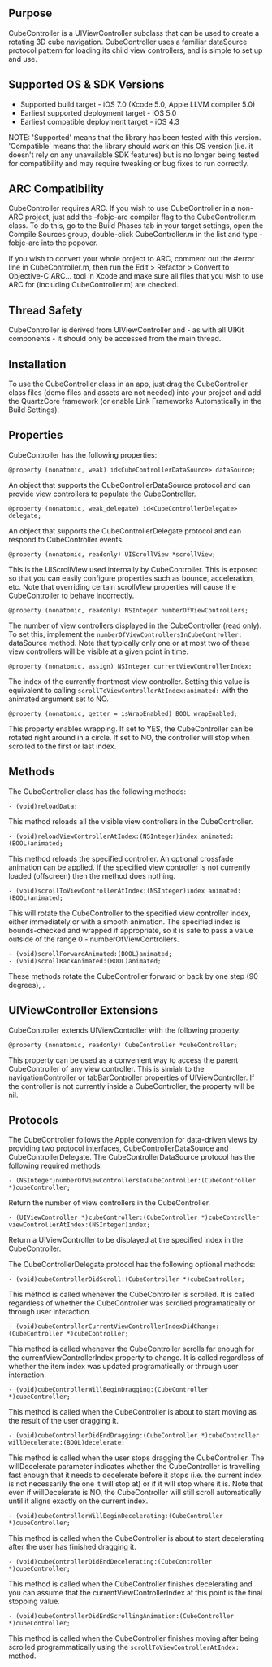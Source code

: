 Purpose
--------------

CubeController is a UIViewController subclass that can be used to create a rotating 3D cube navigation. CubeController uses a familiar dataSource protocol pattern for loading its child view controllers, and is simple to set up and use.


Supported OS & SDK Versions
-----------------------------

* Supported build target - iOS 7.0 (Xcode 5.0, Apple LLVM compiler 5.0)
* Earliest supported deployment target - iOS 5.0
* Earliest compatible deployment target - iOS 4.3

NOTE: 'Supported' means that the library has been tested with this version. 'Compatible' means that the library should work on this OS version (i.e. it doesn't rely on any unavailable SDK features) but is no longer being tested for compatibility and may require tweaking or bug fixes to run correctly.


ARC Compatibility
------------------

CubeController requires ARC. If you wish to use CubeController in a non-ARC project, just add the -fobjc-arc compiler flag to the CubeController.m class. To do this, go to the Build Phases tab in your target settings, open the Compile Sources group, double-click CubeController.m in the list and type -fobjc-arc into the popover.

If you wish to convert your whole project to ARC, comment out the #error line in CubeController.m, then run the Edit > Refactor > Convert to Objective-C ARC... tool in Xcode and make sure all files that you wish to use ARC for (including CubeController.m) are checked.


Thread Safety
--------------

CubeController is derived from UIViewController and - as with all UIKit components - it should only be accessed from the main thread.


Installation
--------------

To use the CubeController class in an app, just drag the CubeController class files (demo files and assets are not needed) into your project and add the QuartzCore framework (or enable Link Frameworks Automatically in the Build Settings).


Properties
--------------

CubeController has the following properties:

    @property (nonatomic, weak) id<CubeControllerDataSource> dataSource;

An object that supports the CubeControllerDataSource protocol and can provide view controllers to populate the CubeController.

    @property (nonatomic, weak_delegate) id<CubeControllerDelegate> delegate;

An object that supports the CubeControllerDelegate protocol and can respond to CubeController events.

    @property (nonatomic, readonly) UIScrollView *scrollView;
    
This is the UIScrollView used internally by CubeController. This is exposed so that you can easily configure properties such as bounce, acceleration, etc. Note that overriding certain scrollVIew properties will cause the CubeController to behave incorrectly.

    @property (nonatomic, readonly) NSInteger numberOfViewControllers;

The number of view controllers displayed in the CubeController (read only). To set this, implement the `numberOfViewControllersInCubeController:` dataSource method. Note that typically only one or at most two of these view controllers will be visible at a given point in time.

    @property (nonatomic, assign) NSInteger currentViewControllerIndex;
    
The index of the currently frontmost view controller. Setting this value is equivalent to calling `scrollToViewControllerAtIndex:animated:` with the animated argument set to NO.

    @property (nonatomic, getter = isWrapEnabled) BOOL wrapEnabled;
    
This property enables wrapping. If set to YES, the CubeController can be rotated right around in a circle. If set to NO, the controller will stop when scrolled to the first or last index.


Methods
--------------

The CubeController class has the following methods:

    - (void)reloadData;
    
This method reloads all the visible view controllers in the CubeController.

    - (void)reloadViewControllerAtIndex:(NSInteger)index animated:(BOOL)animated;

This method reloads the specified controller. An optional crossfade animation can be applied. If the specified view controller is not currently loaded (offscreen) then the method does nothing.

    - (void)scrollToViewControllerAtIndex:(NSInteger)index animated:(BOOL)animated;
    
This will rotate the CubeController to the specified view controller index, either immediately or with a smooth animation. The specified index is bounds-checked and wrapped if appropriate, so it is safe to pass a value outside of the range 0 - numberOfViewControllers.

    - (void)scrollForwardAnimated:(BOOL)animated;
    - (void)scrollBackAnimated:(BOOL)animated;
    
These methods rotate the CubeController forward or back by one step (90 degrees), .


UIViewController Extensions
-------------------------------

CubeController extends UIViewController with the following property:

    @property (nonatomic, readonly) CubeController *cubeController;

This property can be used as a convenient way to access the parent CubeController of any view controller. This is simialr to the navigationController or tabBarController properties of UIViewController. If the controller is not currently inside a CubeController, the property will be nil.


Protocols
---------------

The CubeController follows the Apple convention for data-driven views by providing two protocol interfaces, CubeControllerDataSource and CubeControllerDelegate. The CubeControllerDataSource protocol has the following required methods:

    - (NSInteger)numberOfViewControllersInCubeController:(CubeController *)cubeController;
    
Return the number of view controllers in the CubeController.
    
    - (UIViewController *)cubeController:(CubeController *)cubeController viewControllerAtIndex:(NSInteger)index;

Return a UIViewController to be displayed at the specified index in the CubeController.

The CubeControllerDelegate protocol has the following optional methods:

    - (void)cubeControllerDidScroll:(CubeController *)cubeController;
    
This method is called whenever the CubeController is scrolled. It is called regardless of whether the CubeController was scrolled programatically or through user interaction.
    
    - (void)cubeControllerCurrentViewControllerIndexDidChange:(CubeController *)cubeController;
    
This method is called whenever the CubeController scrolls far enough for the currentViewControllerIndex property to change. It is called regardless of whether the item index was updated programatically or through user interaction.
    
    - (void)cubeControllerWillBeginDragging:(CubeController *)cubeController;
    
This method is called when the CubeController is about to start moving as the result of the user dragging it.
    
    - (void)cubeControllerDidEndDragging:(CubeController *)cubeController willDecelerate:(BOOL)decelerate;
    
This method is called when the user stops dragging the CubeController. The willDecelerate parameter indicates whether the CubeController is travelling fast enough that it needs to decelerate before it stops (i.e. the current index is not necessarily the one it will stop at) or if it will stop where it is. Note that even if willDecelerate is NO, the CubeController will still scroll automatically until it aligns exactly on the current index.
    
    - (void)cubeControllerWillBeginDecelerating:(CubeController *)cubeController;
    
This method is called when the CubeController is about to start decelerating after the user has finished dragging it.
    
    - (void)cubeControllerDidEndDecelerating:(CubeController *)cubeController;
    
This method is called when the CubeController finishes decelerating and you can assume that the currentViewControllerIndex at this point is the final stopping value.

    - (void)cubeControllerDidEndScrollingAnimation:(CubeController *)cubeController;

This method is called when the CubeController finishes moving after being scrolled programmatically using the `scrollToViewControllerAtIndex:` method.